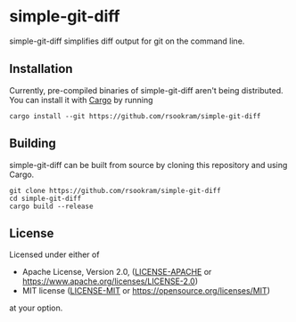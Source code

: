 # simple-git-diff

simple-git-diff simplifies diff output for git on the command line.

## Installation

Currently, pre-compiled binaries of simple-git-diff aren't being distributed.
You can install it with
[Cargo](https://doc.rust-lang.org/cargo/getting-started/installation.html) by
running

```
cargo install --git https://github.com/rsookram/simple-git-diff
```

## Building

simple-git-diff can be built from source by cloning this repository and using
Cargo.

```
git clone https://github.com/rsookram/simple-git-diff
cd simple-git-diff
cargo build --release
```

## License

Licensed under either of

 * Apache License, Version 2.0, ([LICENSE-APACHE](LICENSE-APACHE) or
   https://www.apache.org/licenses/LICENSE-2.0)
 * MIT license ([LICENSE-MIT](LICENSE-MIT) or
   https://opensource.org/licenses/MIT)

at your option.
